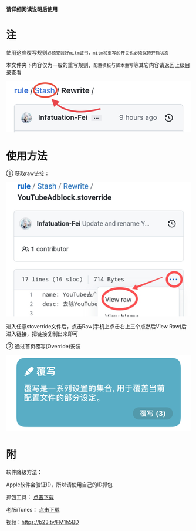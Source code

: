 **请详细阅读说明后使用**

注
===
使用这些覆写规则`必须安装好mitm证书，mitm和重写的开关也必须保持开启状态`

本文件夹下内容仅为一般的重写规则，`配置模板`与`脚本重写`等其它内容请返回上级目录查看

![](https://raw.githubusercontent.com/Infatuation-Fei/explain/main/Picture/jieshi.jpg)

使用方法
===

① 获取raw链接：

![](https://raw.githubusercontent.com/Infatuation-Fei/explain/main/Picture/%E8%8E%B7%E5%8F%96Raw%E9%93%BE%E6%8E%A5.jpg)

进入任意stoverride文件后，点击Raw(手机上点击右上三个点然后View Raw)后进入链接，把链接复制出来即可

② 通过首页覆写(Override)安装

![](https://raw.githubusercontent.com/Infatuation-Fei/explain/main/Picture/fuxie.jpg)

附
=

  软件降级方法：
 
  Apple软件会验证ID，所以请使用自己的ID抓包
 
  抓包工具：
  [点击下载](https://raw.githubusercontent.com/Semporia/TikTok-Unlock/master/iOS%E6%8A%93%E5%8C%85/iOS%E6%97%A7%E7%89%88%E5%BA%94%E7%94%A8%E4%B8%8B%E8%BD%BDv5.1.exe)

  老版iTunes：
  [点击下载](https://secure-appldnld.apple.com/itunes12/091-87819-20180912-69177170-B085-11E8-B6AB-C1D03409AD2A6/iTunes64Setup.exe)

  视频：https://b23.tv/FM1h5BD
